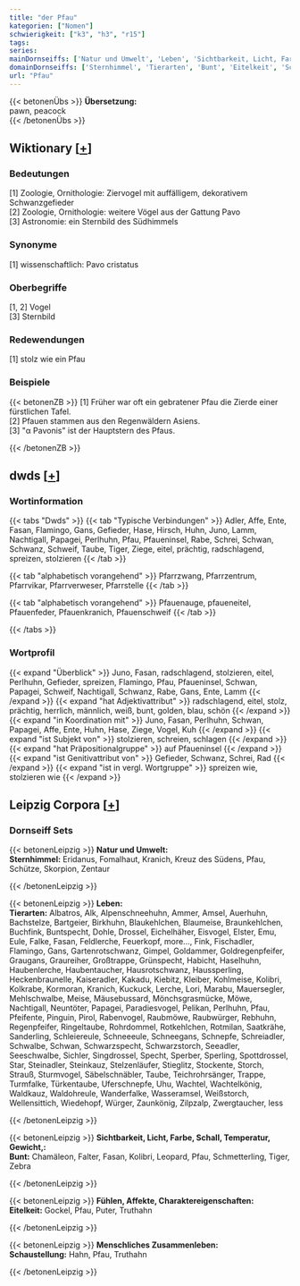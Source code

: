 ```yaml
---
title: "der Pfau"
kategorien: ["Nomen"]
schwierigkeit: ["k3", "h3", "r15"]
tags:
series:
mainDornseiffs: ['Natur und Umwelt', 'Leben', 'Sichtbarkeit, Licht, Farbe, Schall, Temperatur, Gewicht,', 'Fühlen, Affekte, Charaktereigenschaften', 'Menschliches Zusammenleben']
domainDornseiffs: ['Sternhimmel', 'Tierarten', 'Bunt', 'Eitelkeit', 'Schaustellung']
url: "Pfau"
---
```


{{< betonenÜbs >}}
**Übersetzung:**  
pawn, peacock  
{{< /betonenÜbs >}}

## Wiktionary [[+](https://de.wiktionary.org/wiki/Pfau)]

### Bedeutungen
[1] Zoologie, Ornithologie: Ziervogel mit auffälligem, dekorativem Schwanzgefieder  
[2] Zoologie, Ornithologie: weitere Vögel aus der Gattung Pavo  
[3] Astronomie: ein Sternbild des Südhimmels  

### Synonyme
[1] wissenschaftlich: Pavo cristatus  

### Oberbegriffe
[1, 2] Vogel  
[3] Sternbild  

### Redewendungen
[1] stolz wie ein Pfau  

### Beispiele
{{< betonenZB >}}
[1] Früher war oft ein gebratener Pfau die Zierde einer fürstlichen Tafel.  
[2] Pfauen stammen aus den Regenwäldern Asiens.  
[3] "α Pavonis" ist der Hauptstern des Pfaus.  

{{< /betonenZB >}}


## dwds [[+](https://www.dwds.de/wb/Pfau)]

### Wortinformation
{{< tabs "Dwds" >}}
{{< tab "Typische Verbindungen" >}}
Adler, Affe, Ente, Fasan, Flamingo, Gans, Gefieder, Hase, Hirsch, Huhn, Juno, Lamm, Nachtigall, Papagei, Perlhuhn, Pfau, Pfaueninsel, Rabe, Schrei, Schwan, Schwanz, Schweif, Taube, Tiger, Ziege, eitel, prächtig, radschlagend, spreizen, stolzieren
{{< /tab >}}

{{< tab "alphabetisch vorangehend" >}}
Pfarrzwang, Pfarrzentrum, Pfarrvikar, Pfarrverweser, Pfarrstelle
{{< /tab >}}

{{< tab "alphabetisch vorangehend" >}}
Pfauenauge, pfaueneitel, Pfauenfeder, Pfauenkranich, Pfauenschweif
{{< /tab >}}

{{< /tabs >}}

### Wortprofil
{{< expand "Überblick" >}} Juno, Fasan, radschlagend, stolzieren, eitel, Perlhuhn, Gefieder, spreizen, Flamingo, Pfau, Pfaueninsel, Schwan, Papagei, Schweif, Nachtigall, Schwanz, Rabe, Gans, Ente, Lamm {{< /expand >}}
{{< expand "hat Adjektivattribut" >}} radschlagend, eitel, stolz, prächtig, herrlich, männlich, weiß, bunt, golden, blau, schön {{< /expand >}}
{{< expand "in Koordination mit" >}} Juno, Fasan, Perlhuhn, Schwan, Papagei, Affe, Ente, Huhn, Hase, Ziege, Vogel, Kuh {{< /expand >}}
{{< expand "ist Subjekt von" >}} stolzieren, schreien, schlagen {{< /expand >}}
{{< expand "hat Präpositionalgruppe" >}} auf Pfaueninsel {{< /expand >}}
{{< expand "ist Genitivattribut von" >}} Gefieder, Schwanz, Schrei, Rad {{< /expand >}}
{{< expand "ist in vergl. Wortgruppe" >}} spreizen wie, stolzieren wie {{< /expand >}}

## Leipzig Corpora [[+](https://corpora.uni-leipzig.de/en/res?word=Pfau&corpusId=deu_newscrawl-public_2018)]

### Dornseiff Sets
{{< betonenLeipzig >}}
**Natur und Umwelt:**  
**Sternhimmel:** Eridanus, Fomalhaut, Kranich, Kreuz des Südens, Pfau, Schütze, Skorpion, Zentaur  

{{< /betonenLeipzig >}}


{{< betonenLeipzig >}}
**Leben:**  
**Tierarten:** Albatros, Alk, Alpenschneehuhn, Ammer, Amsel, Auerhuhn, Bachstelze, Bartgeier, Birkhuhn, Blaukehlchen, Blaumeise, Braunkehlchen, Buchfink, Buntspecht, Dohle, Drossel, Eichelhäher, Eisvogel, Elster, Emu, Eule, Falke, Fasan, Feldlerche, Feuerkopf, more..., Fink, Fischadler, Flamingo, Gans, Gartenrotschwanz, Gimpel, Goldammer, Goldregenpfeifer, Graugans, Graureiher, Großtrappe, Grünspecht, Habicht, Haselhuhn, Haubenlerche, Haubentaucher, Hausrotschwanz, Haussperling, Heckenbraunelle, Kaiseradler, Kakadu, Kiebitz, Kleiber, Kohlmeise, Kolibri, Kolkrabe, Kormoran, Kranich, Kuckuck, Lerche, Lori, Marabu, Mauersegler, Mehlschwalbe, Meise, Mäusebussard, Mönchsgrasmücke, Möwe, Nachtigall, Neuntöter, Papagei, Paradiesvogel, Pelikan, Perlhuhn, Pfau, Pfeifente, Pinguin, Pirol, Rabenvogel, Raubmöwe, Raubwürger, Rebhuhn, Regenpfeifer, Ringeltaube, Rohrdommel, Rotkehlchen, Rotmilan, Saatkrähe, Sanderling, Schleiereule, Schneeeule, Schneegans, Schnepfe, Schreiadler, Schwalbe, Schwan, Schwarzspecht, Schwarzstorch, Seeadler, Seeschwalbe, Sichler, Singdrossel, Specht, Sperber, Sperling, Spottdrossel, Star, Steinadler, Steinkauz, Stelzenläufer, Stieglitz, Stockente, Storch, Strauß, Sturmvogel, Säbelschnäbler, Taube, Teichrohrsänger, Trappe, Turmfalke, Türkentaube, Uferschnepfe, Uhu, Wachtel, Wachtelkönig, Waldkauz, Waldohreule, Wanderfalke, Wasseramsel, Weißstorch, Wellensittich, Wiedehopf, Würger, Zaunkönig, Zilpzalp, Zwergtaucher, less  

{{< /betonenLeipzig >}}


{{< betonenLeipzig >}}
**Sichtbarkeit, Licht, Farbe, Schall, Temperatur, Gewicht,:**  
**Bunt:** Chamäleon, Falter, Fasan, Kolibri, Leopard, Pfau, Schmetterling, Tiger, Zebra  

{{< /betonenLeipzig >}}


{{< betonenLeipzig >}}
**Fühlen, Affekte, Charaktereigenschaften:**  
**Eitelkeit:** Gockel, Pfau, Puter, Truthahn  

{{< /betonenLeipzig >}}


{{< betonenLeipzig >}}
**Menschliches Zusammenleben:**  
**Schaustellung:** Hahn, Pfau, Truthahn  

{{< /betonenLeipzig >}}
